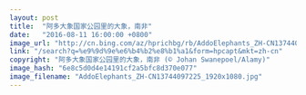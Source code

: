 ```yaml
---
layout: post
title:  "阿多大象国家公园里的大象，南非"
date:   "2016-08-11 16:00:00 +0800"
image_url: "http://cn.bing.com/az/hprichbg/rb/AddoElephants_ZH-CN13744097225_1920x1080.jpg"
link: "/search?q=%e9%9d%9e%e6%b4%b2%e8%b1%a1&form=hpcapt&mkt=zh-cn"
copyright: "阿多大象国家公园里的大象，南非 (© Johan Swanepoel/Alamy)"
image_hash: "6e8c5d0d4e14191cf2a5bfc8d370e077"
image_filename: "AddoElephants_ZH-CN13744097225_1920x1080.jpg"
---
```

